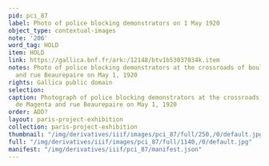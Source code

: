 ```yaml
---
pid: pci_87
label: Photo of police blocking demonstrators on 1 May 1920
object_type: contextual-images
note: '206'
word_tag: HOLD
item: HOLD
link: https://gallica.bnf.fr/ark:/12148/btv1b53037034k.item
notes: Photo of police blocking demonstrators at the crossroads of boulevard de Magenta
  and rue Beaurepaire on May 1, 1920
rights: Gallica public domain
selection: 
caption: Photograph of police blocking demonstrators at the crossroads of boulevard
  de Magenta and rue Beaurepaire on May 1, 1920
order: ADD?
layout: paris-project-exhibition
collection: paris-project-exhibition
thumbnail: "/img/derivatives/iiif/images/pci_87/full/250,/0/default.jpg"
full: "/img/derivatives/iiif/images/pci_87/full/1140,/0/default.jpg"
manifest: "/img/derivatives/iiif/pci_87/manifest.json"
---
```

